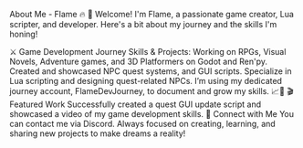 About Me - Flame 🔥
👋 Welcome! I'm Flame, a passionate game creator, Lua scripter, and developer. Here's a bit about my journey and the skills I'm honing!

⚔️ Game Development Journey
Skills & Projects:
Working on RPGs, Visual Novels, Adventure games, and 3D Platformers on Godot and Ren'py.
Created and showcased NPC quest systems, and GUI scripts.
Specialize in Lua scripting and designing quest-related NPCs.
I’m using my dedicated journey account, FlameDevJourney, to document and grow my skills. 📈💪
🎬 Featured Work
Successfully created a quest GUI update script and showcased a video of my game development skills.
💬 Connect with Me
You can contact me via Discord.
Always focused on creating, learning, and sharing new projects to make dreams a reality!
